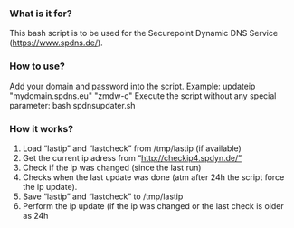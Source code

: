 ### What is it for?
This bash script is to be used for the Securepoint Dynamic DNS Service (https://www.spdns.de/).

### How to use?
Add your domain and password into the script.
Example: 
updateip "mydomain.spdns.eu" "zmdw-c"
Execute the script without any special parameter: bash spdnsupdater.sh

### How it works?
1.	Load “lastip” and “lastcheck” from /tmp/lastip (if available)
2.	Get the current ip adress from “http://checkip4.spdyn.de/”
3.	Check if the ip was changed (since the last run)
4.	Checks when the last update was done (atm after 24h the script force the ip update).
5.	Save “lastip” and “lastcheck” to /tmp/lastip
6.	Perform the ip update (if the ip was changed or the last check is older as 24h
